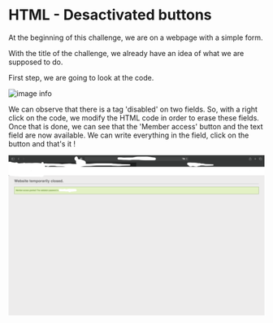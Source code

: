 # HTML - Desactivated buttons

At the beginning of this challenge, we are on a webpage with a simple form.

With the title of the challenge, we already have an idea of what we are supposed to do.

First step, we are going to look at the code.

![image info](../Image/five.png)


We can observe that there is a tag 'disabled' on two fields. So, with a right click on the code, we modify the HTML code in order to erase these fields. Once that is done, we can see that the 'Member access' button  and the text field are now available. We can write everything in the field, click on the button and that's it !

![image info](../Images/six.png)
